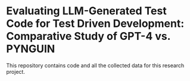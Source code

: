 # Evaluating LLM-Generated Test Code for Test Driven Development: Comparative Study of GPT-4 vs. PYNGUIN


This repository contains code and all the collected data for this research project.
